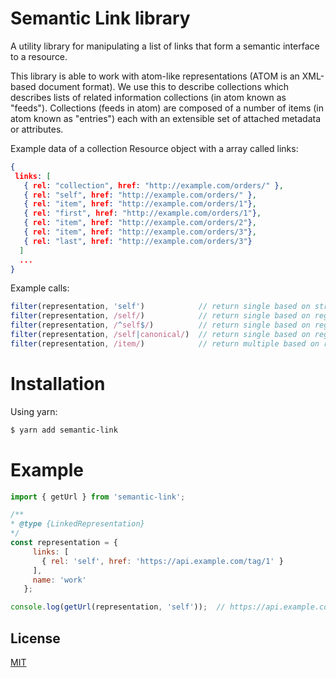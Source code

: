 # Semantic Link library

A utility library for manipulating a list of links that form a semantic interface to a resource.

This library is able to work with atom-like representations (ATOM is an XML-based document format). We use this
to describe collections which describes lists of related information collections (in atom known as "feeds").
Collections (feeds in atom) are composed of a number of items (in atom known as "entries") each with an extensible set
of attached metadata or attributes.

Example data of a collection Resource object with a array called links:

 ```json
 {
  links: [
    { rel: "collection", href: "http://example.com/orders/" },
    { rel: "self", href: "http://example.com/orders/" },
    { rel: "item", href: "http://example.com/orders/1"},
    { rel: "first", href: "http://example.com/orders/1"},
    { rel: "item", href: "http://example.com/orders/2"},
    { rel: "item", href: "http://example.com/orders/3"},
    { rel: "last", href: "http://example.com/orders/3"}
   ]
   ...
 }
```
Example calls:

```js
filter(representation, 'self')            // return single based on string match
filter(representation, /self/)            // return single based on regex (contains)
filter(representation, /^self$/)          // return single based on regex (only)
filter(representation, /self|canonical/)  // return single based on regex (only)
filter(representation, /item/)            // return multiple based on regex
```

# Installation

Using yarn:

```bash
$ yarn add semantic-link
```

# Example

```js
import { getUrl } from 'semantic-link';

/**
* @type {LinkedRepresentation}
*/
const representation = {
     links: [
       { rel: 'self', href: 'https://api.example.com/tag/1' }
     ],
     name: 'work'
   };

console.log(getUrl(representation, 'self'));  // https://api.example.com/tag/1
```

## License

[MIT](http://opensource.org/licenses/MIT)

